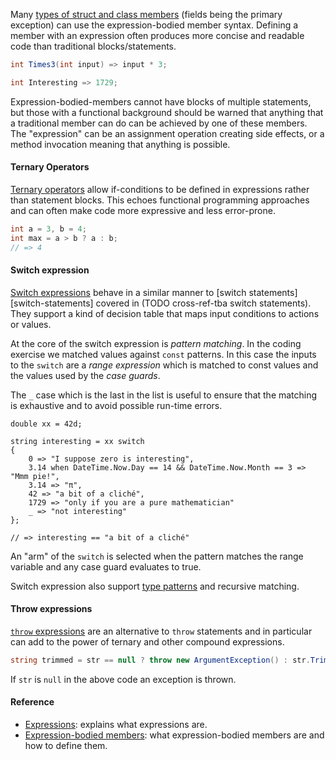 Many [types of struct and class members][expression-bodied-members] (fields being the primary exception) can use the expression-bodied member syntax. Defining a member with an expression often produces more concise and readable code than traditional blocks/statements.

```csharp
int Times3(int input) => input * 3;

int Interesting => 1729;
```

Expression-bodied-members cannot have blocks of multiple statements, but those with a functional background should be warned that anything that a traditional member can do can be achieved by one of these members. The "expression" can be an assignment operation creating side effects, or a method invocation meaning that anything is possible.

#### Ternary Operators

[Ternary operators][ternary-operators] allow if-conditions to be defined in expressions rather than statement blocks. This echoes functional programming approaches and can often make code more expressive and less error-prone.

```csharp
int a = 3, b = 4;
int max = a > b ? a : b;
// => 4
```

#### Switch expression

[Switch expressions][switch-expressions] behave in a similar manner to [switch statements][switch-statements] covered in (TODO cross-ref-tba switch statements). They support a kind of decision table that maps input conditions to actions or values.

At the core of the switch expression is _pattern matching_. In the coding exercise we matched values against `const` patterns. In this case the inputs to the `switch` are a _range expression_ which is matched to const values and the values used by the _case guards_.

The `_` case which is the last in the list is useful to ensure that the matching is exhaustive and to avoid possible run-time errors.

```case
double xx = 42d;

string interesting = xx switch
{
    0 => "I suppose zero is interesting",
    3.14 when DateTime.Now.Day == 14 && DateTime.Now.Month == 3 => "Mmm pie!",
    3.14 => "π",
    42 => "a bit of a cliché",
    1729 => "only if you are a pure mathematician"
    _ => "not interesting"
};

// => interesting == "a bit of a cliché"
```

An "arm" of the `switch` is selected when the pattern matches the range variable and any case guard evaluates to true.

Switch expression also support [type patterns][pattern-matching] and recursive matching.

#### Throw expressions

[`throw` expressions][throw-expressions] are an alternative to `throw` statements and in particular can add to the power of ternary and other compound expressions.

```csharp
string trimmed = str == null ? throw new ArgumentException() : str.Trim();
```

If `str` is `null` in the above code an exception is thrown.

#### Reference

- [Expressions][expressions]: explains what expressions are.
- [Expression-bodied members][expression-bodied-members]: what expression-bodied members are and how to define them.

[expressions]: https://docs.microsoft.com/en-us/dotnet/csharp/programming-guide/statements-expressions-operators/expressions
[expression-bodied-members]: https://docs.microsoft.com/en-us/dotnet/csharp/programming-guide/statements-expressions-operators/expression-bodied-members
[ternary-operators]: https://docs.microsoft.com/en-us/dotnet/csharp/language-reference/operators/conditional-operatorhttps://docs.microsoft.com/en-us/dotnet/csharp/language-reference/operators/conditional-operator
[switch-expressions]: https://docs.microsoft.com/en-us/dotnet/csharp/language-reference/operators/switch-expression
[switch-statement]: https://docs.microsoft.com/en-us/dotnet/csharp/language-reference/keywords/switch
[pattern-matching]: https://docs.microsoft.com/en-us/dotnet/csharp/language-reference/operators/switch-expression#patterns-and-case-guards
[throw-expressions]: https://docs.microsoft.com/en-us/dotnet/csharp/language-reference/keywords/throw#the-throw-expression
